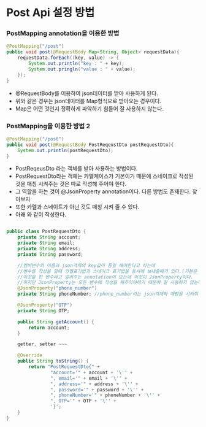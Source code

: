 # Post Api 설정 방법

### PostMapping annotation을 이용한 방법
```java
@PostMapping("/post")
public void post(@RequestBody Map<String, Object> requestData){
    requestData.forEach((key, value) -> {
        System.out.println("key : " + key);
        System.out.pringln("value : " + value);
    });
}
```
- @RequestBody를 이용하여 json데이터를 받아 사용하게 된다.
- 위와 같은 경우는 json데이터를 Map형식으로 받아오는 경우이다.
- Map은 어떤 것인지 정확하게 파악하기 힘들어 잘 사용하지 않는다.
### PostMapping을 이용한 방법 2
```java
@PostMapping("/post")
public void post(@RequestBody PostReqeustDto postRequestDto){
    System.out.println(postRequestDto);    
}
```
- PostReqeusDto 라는 객체를 받아 사용하는 방법이다.
- PostRequestDto라는 객체는 카멜케이스가 기본이기 때문에 스네이크로 작성된 것을 매칭 시켜주는 것은 따로 작성해 주어야 한다.
- 그 역할을 하는 것이 @JsonProperty annotation이다. 다른 방법도 존재한다. 찾아보자
- 또한 카멜과 스네이트가 아닌 것도 매칭 시켜 줄 수 있다.
- 아래 와 같이 작성한다. 
```java

public class PostRequestDto {
    private String account;
    private String email;
    private String address;
    private String password;

    //멤버변수의 이름과 json객체의 key값이 동일 해야한다고 하는데
    //변수를 작성을 할때 카멜표기법과 스네이크 표기법을 동시에 보내줄때가 있다.(기본은 카멜표기법을 사용한다.)
    //이것을 한 변수라고 알려주는 annotation이 있는데 이것이 JsonProperty이다.
    //하지만 JsonProperty는 모든 변수에 작성을 해주어야하기 때문에 잘 사용하지 않는다.
    @JsonProperty("phone_number")
    private String phoneNumber; //phone_number라는 json객체와 매핑을 시켜줘 똑같은 객체로 인식시켜준다

    @JsonProperty("OTP")
    private String OTP;

    public String getAccount() {
        return account;
    }

    getter, setter ~~~ 

    @Override
    public String toString() {
        return "PostRequestDto{" +
                "account='" + account + '\'' +
                ", email='" + email + '\'' +
                ", address='" + address + '\'' +
                ", password='" + password + '\'' +
                ", phoneNumber='" + phoneNumber + '\'' +
                ", OTP='" + OTP + '\'' +
                '}';
    }
}
```